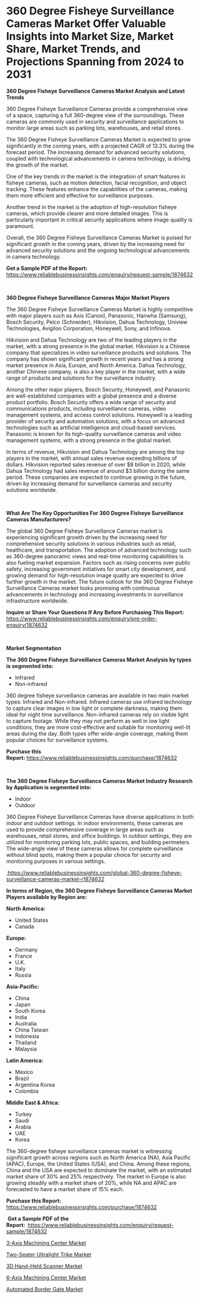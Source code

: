 <p><h1>360 Degree Fisheye Surveillance Cameras Market Offer Valuable Insights into Market Size, Market Share, Market Trends, and Projections Spanning from 2024 to 2031</h1></p><p><strong>360 Degree Fisheye Surveillance Cameras Market Analysis and Latest Trends</strong></p>
<p><p>360 Degree Fisheye Surveillance Cameras provide a comprehensive view of a space, capturing a full 360-degree view of the surroundings. These cameras are commonly used in security and surveillance applications to monitor large areas such as parking lots, warehouses, and retail stores.</p><p>The 360 Degree Fisheye Surveillance Cameras Market is expected to grow significantly in the coming years, with a projected CAGR of 13.3% during the forecast period. The increasing demand for advanced security solutions, coupled with technological advancements in camera technology, is driving the growth of the market.</p><p>One of the key trends in the market is the integration of smart features in fisheye cameras, such as motion detection, facial recognition, and object tracking. These features enhance the capabilities of the cameras, making them more efficient and effective for surveillance purposes.</p><p>Another trend in the market is the adoption of high-resolution fisheye cameras, which provide clearer and more detailed images. This is particularly important in critical security applications where image quality is paramount.</p><p>Overall, the 360 Degree Fisheye Surveillance Cameras Market is poised for significant growth in the coming years, driven by the increasing need for advanced security solutions and the ongoing technological advancements in camera technology.</p></p>
<p><strong>Get a Sample PDF of the Report:&nbsp;</strong> <a href="https://www.reliablebusinessinsights.com/enquiry/request-sample/1874632">https://www.reliablebusinessinsights.com/enquiry/request-sample/1874632</a></p>
<p>&nbsp;</p>
<p><strong>360 Degree Fisheye Surveillance Cameras Major Market Players</strong></p>
<p><p>The 360 Degree Fisheye Surveillance Cameras Market is highly competitive with major players such as Axis (Canon), Panasonic, Hanwha (Samsung), Bosch Security, Pelco (Schneider), Hikvision, Dahua Technology, Uniview Technologies, Avigilon Corporation, Honeywell, Sony, and Infinova. </p><p>Hikvision and Dahua Technology are two of the leading players in the market, with a strong presence in the global market. Hikvision is a Chinese company that specializes in video surveillance products and solutions. The company has shown significant growth in recent years and has a strong market presence in Asia, Europe, and North America. Dahua Technology, another Chinese company, is also a key player in the market, with a wide range of products and solutions for the surveillance industry.</p><p>Among the other major players, Bosch Security, Honeywell, and Panasonic are well-established companies with a global presence and a diverse product portfolio. Bosch Security offers a wide range of security and communications products, including surveillance cameras, video management systems, and access control solutions. Honeywell is a leading provider of security and automation solutions, with a focus on advanced technologies such as artificial intelligence and cloud-based services. Panasonic is known for its high-quality surveillance cameras and video management systems, with a strong presence in the global market.</p><p>In terms of revenue, Hikvision and Dahua Technology are among the top players in the market, with annual sales revenue exceeding billions of dollars. Hikvision reported sales revenue of over $8 billion in 2020, while Dahua Technology had sales revenue of around $3 billion during the same period. These companies are expected to continue growing in the future, driven by increasing demand for surveillance cameras and security solutions worldwide.</p></p>
<p>&nbsp;</p>
<p><strong>What Are The Key Opportunities For 360 Degree Fisheye Surveillance Cameras Manufacturers?</strong></p>
<p><p>The global 360 Degree Fisheye Surveillance Cameras market is experiencing significant growth driven by the increasing need for comprehensive security solutions in various industries such as retail, healthcare, and transportation. The adoption of advanced technology such as 360-degree panoramic views and real-time monitoring capabilities is also fueling market expansion. Factors such as rising concerns over public safety, increasing government initiatives for smart city development, and growing demand for high-resolution image quality are expected to drive further growth in the market. The future outlook for the 360 Degree Fisheye Surveillance Cameras market looks promising with continuous advancements in technology and increasing investments in surveillance infrastructure worldwide.</p></p>
<p><strong>Inquire or Share Your Questions If Any Before Purchasing This Report:</strong> <a href="https://www.reliablebusinessinsights.com/enquiry/pre-order-enquiry/1874632">https://www.reliablebusinessinsights.com/enquiry/pre-order-enquiry/1874632</a></p>
<p>&nbsp;</p>
<p><strong>Market Segmentation</strong></p>
<p><strong>The 360 Degree Fisheye Surveillance Cameras Market Analysis by types is segmented into:</strong></p>
<p><ul><li>Infrared</li><li>Non-infrared</li></ul></p>
<p><p>360 degree fisheye surveillance cameras are available in two main market types: Infrared and Non-infrared. Infrared cameras use infrared technology to capture clear images in low light or complete darkness, making them ideal for night time surveillance. Non-infrared cameras rely on visible light to capture footage. While they may not perform as well in low light conditions, they are more cost-effective and suitable for monitoring well-lit areas during the day. Both types offer wide-angle coverage, making them popular choices for surveillance systems.</p></p>
<p><strong>Purchase this Report:&nbsp;</strong><a href="https://www.reliablebusinessinsights.com/purchase/1874632">https://www.reliablebusinessinsights.com/purchase/1874632</a></p>
<p>&nbsp;</p>
<p><strong>The 360 Degree Fisheye Surveillance Cameras Market Industry Research by Application is segmented into:</strong></p>
<p><ul><li>Indoor</li><li>Outdoor</li></ul></p>
<p><p>360 Degree Fisheye Surveillance Cameras have diverse applications in both indoor and outdoor settings. In indoor environments, these cameras are used to provide comprehensive coverage in large areas such as warehouses, retail stores, and office buildings. In outdoor settings, they are utilized for monitoring parking lots, public spaces, and building perimeters. The wide-angle view of these cameras allows for complete surveillance without blind spots, making them a popular choice for security and monitoring purposes in various settings.</p></p>
<p><a href="https://www.reliablebusinessinsights.com/global-360-degree-fisheye-surveillance-cameras-market-r1874632">&nbsp;https://www.reliablebusinessinsights.com/global-360-degree-fisheye-surveillance-cameras-market-r1874632</a></p>
<p><strong>In terms of Region, the 360 Degree Fisheye Surveillance Cameras Market Players available by Region are:</strong></p>
<p>
    <p> <strong> North America: </strong>
        <ul>
            <li>United States</li>
            <li>Canada</li>
        </ul>
        </p> 
    <p> <strong> Europe: </strong>
        <ul>
            <li>Germany</li>
            <li>France</li>
            <li>U.K.</li>
            <li>Italy</li>
            <li>Russia</li>
        </ul>
        </p> 
    <p> <strong> Asia-Pacific: </strong>
        <ul>
            <li>China</li>
            <li>Japan</li>
            <li>South Korea</li>
            <li>India</li>
            <li>Australia</li>
            <li>China Taiwan</li>
            <li>Indonesia</li>
            <li>Thailand</li>
            <li>Malaysia</li>
        </ul>
        </p> 
    <p> <strong> Latin America: </strong>
        <ul>
            <li>Mexico</li>
            <li>Brazil</li>
            <li>Argentina Korea</li>
            <li>Colombia</li>
        </ul>
        </p> 
    <p> <strong> Middle East & Africa: </strong>
        <ul>
            <li>Turkey</li>
            <li>Saudi</li>
            <li>Arabia</li>
            <li>UAE</li>
            <li>Korea</li>
        </ul>
    </p>
    </p>
<p><p>The 360-degree fisheye surveillance cameras market is witnessing significant growth across regions such as North America (NA), Asia Pacific (APAC), Europe, the United States (USA), and China. Among these regions, China and the USA are expected to dominate the market, with an estimated market share of 30% and 25% respectively. The market in Europe is also growing steadily with a market share of 20%, while NA and APAC are forecasted to have a market share of 15% each.</p></p>
<p><strong>Purchase this Report: </strong><a href="https://www.reliablebusinessinsights.com/purchase/1874632">https://www.reliablebusinessinsights.com/purchase/1874632</a></p>
<p>&nbsp;<strong>Get a Sample PDF of the Report:&nbsp;&nbsp;</strong><a href="https://www.reliablebusinessinsights.com/enquiry/request-sample/1874632">https://www.reliablebusinessinsights.com/enquiry/request-sample/1874632</a></p>
<p><strong></strong></p>
<p><p><a href="https://github.com/nicoletavirag/Market-Research-Report-List-4/blob/main/3-axis-machining-center-market.md">3-Axis Machining Center Market</a></p><p><a href="https://github.com/gulaimolin/Market-Research-Report-List-5/blob/main/two-seater-ultralight-trike-market.md">Two-Seater Ultralight Trike Market</a></p><p><a href="https://github.com/ochgvvcj16/Market-Research-Report-List-1/blob/main/3d-hand-held-scanner-market.md">3D Hand-Held Scanner Market</a></p><p><a href="https://github.com/btwcqfvq34/Market-Research-Report-List-2/blob/main/6-axis-machining-center-market.md">6-Axis Machining Center Market</a></p><p><a href="https://github.com/mauripalmi/Market-Research-Report-List-4/blob/main/automated-border-gate-market.md">Automated Border Gate Market</a></p></p>
